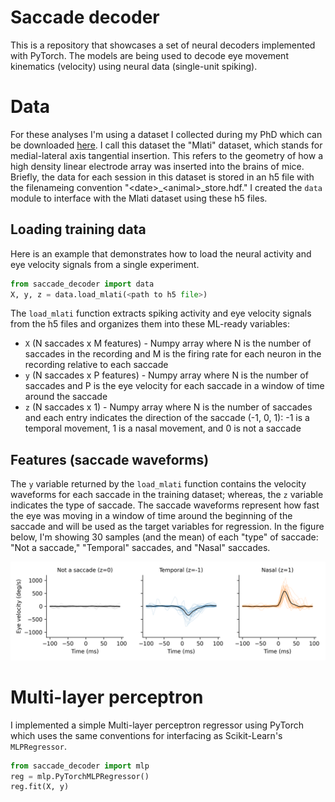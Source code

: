 # Saccade decoder
This is a repository that showcases a set of neural decoders implemented with PyTorch. The models are being used to decode eye movement kinematics (velocity) using neural data (single-unit spiking).

# Data
For these analyses I'm using a dataset I collected during my PhD which can be downloaded [here](https://datadryad.org/dataset/doi:10.5061/dryad.cnp5hqcfn). I call this dataset the "Mlati" dataset, which stands for medial-lateral axis tangential insertion. This refers to the geometry of how a high density linear electrode array was inserted into the brains of mice. Briefly, the data for each session in this dataset is stored in an h5 file with the filenameing convention "\<date>_\<animal>_store.hdf." I created the `data` module to interface with the Mlati dataset using these h5 files.

## Loading training data
Here is an example that demonstrates how to load the neural activity and eye velocity signals from a single experiment.
```Python
from saccade_decoder import data
X, y, z = data.load_mlati(<path to h5 file>)
```
The `load_mlati` function extracts spiking activity and eye velocity signals from the h5 files and organizes them into these ML-ready variables:
- `X` (N saccades x M features) - Numpy array where N is the number of saccades in the recording and M is the firing rate for each neuron in the recording relative to each saccade
- `y` (N saccades x P features) - Numpy array where N is the number of saccades and P is the eye velocity for each saccade in a window of time around the saccade
- `z` (N saccades x 1) - Numpy array where N is the number of saccades and each entry indicates the direction of the saccade (-1, 0, 1): -1 is a temporal movement, 1 is a nasal movement, and 0 is not a saccade

## Features (saccade waveforms)
The `y` variable returned by the `load_mlati` function contains the velocity waveforms for each saccade in the training dataset; whereas, the `z` variable indicates the type of saccade. The saccade waveforms represent how fast the eye was moving in a window of time around the beginning of the saccade and will be used as the target variables for regression. In the figure below, I'm showing 30 samples (and the mean) of each "type" of saccade: "Not a saccade," "Temporal" saccades, and "Nasal" saccades.

<p align="center">
  <img src="docs/imgs/saccade_waveforms.png" width="700" alt="Animated demo">
</p>

# Multi-layer perceptron
I implemented a simple Multi-layer perceptron regressor using PyTorch which uses the same conventions for interfacing as Scikit-Learn's `MLPRegressor`.
```Python
from saccade_decoder import mlp
reg = mlp.PyTorchMLPRegressor()
reg.fit(X, y)
```
